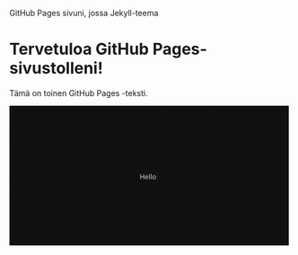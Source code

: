 <html>
<head>
    <title>GitHub Pages Sivuni</title>
    <link rel="stylesheet" type="text/css" href="styles.css">
</head>
<body>
    <p>GitHub Pages sivuni, jossa Jekyll-teema</p>
    <h1>Tervetuloa GitHub Pages-sivustolleni!</h1>
    <p>Tämä on toinen GitHub Pages -teksti.</p>
    <img src="hello-world.gif" alt="Image Description">
</body>
</html>
